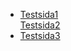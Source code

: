 <ul>
  <li><a href="http://johanbissemattsson.github.io/jekylltest/testsida1">Testsida1</a></li
  <li><a href="http://johanbissemattsson.github.io/jekylltest/testsida2">Testsida2</a></li>
  <li><a href="http://johanbissemattsson.github.io/jekylltest/testsida3">Testsida3</a></li>
</ul>

